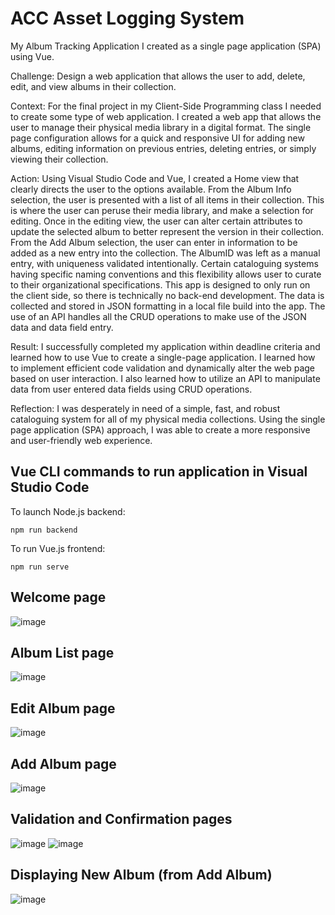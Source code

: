# ACC Asset Logging System

My Album Tracking Application I created as a single page application (SPA) using Vue.

Challenge: Design a web application that allows the user to add, delete, edit, and view albums in their collection.

Context: For the final project in my Client-Side Programming class I needed to create some type of web application. I created a web app that allows the user to manage their physical media library in a digital format. The single page configuration allows for a quick and responsive UI for adding new albums, editing information on previous entries, deleting entries, or simply viewing their collection.

Action: Using Visual Studio Code and Vue, I created a Home view that clearly directs the user to the options available. From the Album Info selection, the user is presented with a list of all items in their collection. This is where the user can peruse their media library, and make a selection for editing. Once in the editing view, the user can alter certain attributes to update the selected album to better represent the version in their collection. From the Add Album selection, the user can enter in information to be added as a new entry into the collection. The AlbumID was left as a manual entry, with uniqueness validated intentionally. Certain cataloguing systems having specific naming conventions and this flexibility allows user to curate to their organizational specifications. This app is designed to only run on the client side, so there is technically no back-end development. The data is collected and stored in JSON formatting in a local file build into the app. The use of an API handles all the CRUD operations to make use of the JSON data and data field entry.

Result: I successfully completed my application within deadline criteria and learned how to use Vue to create a single-page application. I learned how to implement efficient code validation and dynamically alter the web page based on user interaction. I also learned how to utilize an API to manipulate data from user entered data fields using CRUD operations.

Reflection: I was desperately in need of a simple, fast, and robust cataloguing system for all of my physical media collections. Using the single page application (SPA) approach, I was able to create a more responsive and user-friendly web experience.


## Vue CLI commands to run application in Visual Studio Code

To launch Node.js backend:
```
npm run backend
```

To run Vue.js frontend:
```
npm run serve
```

## Welcome page

![image](https://github.com/CodyCusey/codycusey.github.io/blob/f7550c36f7da14ffd0d660681e323f3de374ec69/Projects/AlbumTrackerVue/src/assets/Screenshot%202025-04-22%20125919.png)

## Album List page

![image](https://github.com/CodyCusey/codycusey.github.io/blob/f7550c36f7da14ffd0d660681e323f3de374ec69/Projects/AlbumTrackerVue/src/assets/Screenshot%202025-04-22%20125933.png)

## Edit Album page

![image](https://github.com/CodyCusey/codycusey.github.io/blob/f7550c36f7da14ffd0d660681e323f3de374ec69/Projects/AlbumTrackerVue/src/assets/Screenshot%202025-04-22%20125940.png)

## Add Album page

![image](https://github.com/CodyCusey/codycusey.github.io/blob/f7550c36f7da14ffd0d660681e323f3de374ec69/Projects/AlbumTrackerVue/src/assets/Screenshot%202025-04-22%20130111.png)

## Validation and Confirmation pages

![image](https://github.com/CodyCusey/codycusey.github.io/blob/f7550c36f7da14ffd0d660681e323f3de374ec69/Projects/AlbumTrackerVue/src/assets/Screenshot%202025-04-22%20130123.png)
![image](https://github.com/CodyCusey/codycusey.github.io/blob/f7550c36f7da14ffd0d660681e323f3de374ec69/Projects/AlbumTrackerVue/src/assets/Screenshot%202025-04-22%20130134.png)

## Displaying New Album (from Add Album)

![image](https://github.com/CodyCusey/codycusey.github.io/blob/f7550c36f7da14ffd0d660681e323f3de374ec69/Projects/AlbumTrackerVue/src/assets/Screenshot%202025-04-22%20130143.png)

